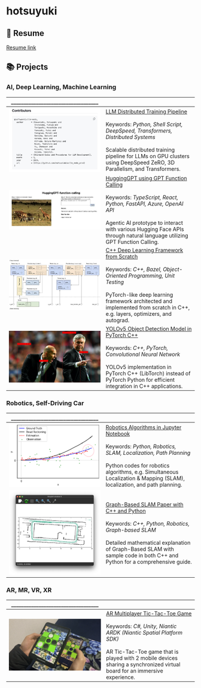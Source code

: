 # hotsuyuki

<!--
**hotsuyuki/hotsuyuki** is a ✨ _special_ ✨ repository because its `README.md` (this file) appears on your GitHub profile.

Here are some ideas to get you started:

- 🔭 I’m currently working on ...
- 🌱 I’m currently learning ...
- 👯 I’m looking to collaborate on ...
- 🤔 I’m looking for help with ...
- 💬 Ask me about ...
- 📫 How to reach me: ...
- 😄 Pronouns: ...
- ⚡ Fun fact: ...
-->

## 📄 Resume

[Resume link](https://hotsuyuki.github.io/hotsuyuki/Hotsuyuki_Kawanishi_resume.pdf)

## 📚 Projects

### AI, Deep Learning, Machine Learning 

| ___________________________________ |  |
| :---: | :--- |
| <img src="./image/ucllm_nedo_prod.png" style="width: 300px"/> | [LLM Distributed Training Pipeline](https://github.com/matsuolab/ucllm_nedo_prod?tab=readme-ov-file#contributors) <br><br> Keywords: *Python, Shell Script, DeepSpeed, Transformers, Distributed Systems* <br><br> Scalable distributed training pipeline for LLMs on GPU clusters using DeepSpeed ZeRO, 3D Parallelism, and Transformers. |
| <img src="./image/HuggingGPT-function-calling.png" style="width: 300px"/> | [HuggingGPT using GPT Function Calling](https://github.com/hotsuyuki/HuggingGPT-function-calling) <br><br> Keywords: *TypeScript, React, Python, FastAPI, Azure, OpenAI API* <br><br> Agentic AI prototype to interact with various Hugging Face APIs through natural language utilizing GPT Function Calling. |
| <img src="./image/tensorward.png" style="width: 300px"/> | [C++ Deep Learning Framework from Scratch](https://github.com/hotsuyuki/tensorward) <br><br> Keywords: *C++, Bazel, Object-Oriented Programming, Unit Testing* <br><br> PyTorch-like deep learning framework architected and implemented from scratch in C++, e.g. layers, optimizers, and autograd. |
| <img src="./image/YOLOv5_PyTorch_cpp.png" style="width: 300px"/> | [YOLOv5 Object Detection Model in PyTorch C++](https://github.com/hotsuyuki/YOLOv5_PyTorch_cpp) <br><br> Keywords: *C++, PyTorch, Convolutional Neural Network* <br><br> YOLOv5 implementation in PyTorch C++ (LibTorch) instead of PyTorch Python for efficient integration in C++ applications. |

### Robotics, Self-Driving Car

| ___________________________________ |  |
| :---: | :--- |
| <img src="./image/IpynbRobotics.png" style="width: 300px"/> | [Robotics Algorithms in Jupyter Notebook](https://github.com/hotsuyuki/IpynbRobotics) <br><br> Keywords: *Python, Robotics, SLAM, Localization, Path Planning* <br><br> Python codes for robotics algorithms, e.g. Simultaneous Localization & Mapping (SLAM), localization, and path planning. |
| <img src="./image/Graph-Based-SLAM.png" style="width: 300px"/> | [Graph-Based SLAM Paper with C++ and Python](https://github.com/hotsuyuki/Graph-Based-SLAM) <br><br> Keywords: *C++, Python, Robotics, Graph-based SLAM* <br><br> Detailed mathematical explanation of Graph-Based SLAM with sample code in both C++ and Python for a comprehensive guide. |

### AR, MR, VR, XR

| ___________________________________ |  |
| :---: | :--- |
| <img src="./image/niantic_lightship_tictactoe.png" style="width: 300px"/> | [AR Multiplayer Tic-Tac-Toe Game](https://github.com/hotsuyuki/niantic_lightship_tictactoe) <br><br> Keywords: *C#, Unity, Niantic ARDK (Niantic Spatial Platform SDK)* <br><br> AR Tic-Tac-Toe game that is played with 2 mobile devices sharing a synchronized virtual board for an immersive experience. |
